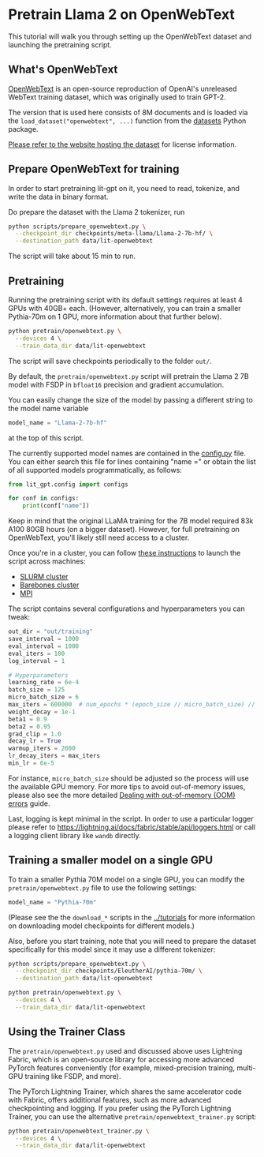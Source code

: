 # Pretrain Llama 2 on OpenWebText

This tutorial will walk you through setting up the OpenWebText dataset and launching the pretraining script.

## What's OpenWebText

[OpenWebText](https://github.com/jcpeterson/openwebtext) is an open-source reproduction of OpenAI's unreleased WebText training dataset, which was originally used to train GPT-2. 

The version that is used here consists of 8M documents and is loaded via the `load_dataset("openwebtext", ...)` function from the [datasets](https://github.com/huggingface/datasets) Python package.

[Please refer to the website hosting the dataset](https://huggingface.co/datasets/Skylion007/openwebtext) for license information.


## Prepare OpenWebText for training


In order to start pretraining lit-gpt
on it, you need to read, tokenize, and write the data in binary format.

Do prepare the dataset with the Llama 2 tokenizer, run

```bash
python scripts/prepare_openwebtext.py \
  --checkpoint_dir checkpoints/meta-llama/Llama-2-7b-hf/ \
  --destination_path data/lit-openwebtext
```

The script will take about 15 min to run.


## Pretraining

Running the pretraining script with its default settings requires at least 4 GPUs with 40GB+ each. (However, alternatively, you can train a smaller Pythia-70m on 1 GPU, more information about that further below).

```bash
python pretrain/openwebtext.py \
  --devices 4 \
  --train_data_dir data/lit-openwebtext
```

The script will save checkpoints periodically to the folder `out/`.

By default, the `pretrain/openwebtext.py` script will pretrain the Llama 2 7B model with FSDP in
`bfloat16` precision and gradient accumulation.

You can easily change the size of the model by passing a different string to the model name variable

```python
model_name = "Llama-2-7b-hf"
```

at the top of this script.

The currently supported model names are contained in the [config.py](https://github.com/Lightning-AI/lit-gpt/lit_gpt/config.py) file. 
You can either search this file for lines containing "name =" or obtain the list of all supported models programmatically, as follows:

```python
from lit_gpt.config import configs

for conf in configs:
    print(conf["name"])
```

Keep in mind that the original LLaMA training for the 7B model required 83k A100 80GB
hours (on a bigger dataset). However, for full pretraining on OpenWebText, you'll likely still need access to a cluster.

Once you're in a cluster, you can follow [these instructions](https://lightning.ai/docs/fabric/stable/guide/multi_node/other.html)
to launch the script across machines:

- [SLURM cluster](https://lightning.ai/docs/fabric/stable/guide/multi_node/slurm.html)
- [Barebones cluster](https://lightning.ai/docs/fabric/stable/guide/multi_node/barebones.html)
- [MPI](https://lightning.ai/docs/fabric/stable/guide/multi_node/other.html)

The script contains several configurations and hyperparameters you can tweak:

```python
out_dir = "out/training"
save_interval = 1000
eval_interval = 1000
eval_iters = 100
log_interval = 1

# Hyperparameters
learning_rate = 6e-4
batch_size = 125
micro_batch_size = 6
max_iters = 600000  # num_epochs * (epoch_size // micro_batch_size) // devices
weight_decay = 1e-1
beta1 = 0.9
beta2 = 0.95
grad_clip = 1.0
decay_lr = True
warmup_iters = 2000
lr_decay_iters = max_iters
min_lr = 6e-5
```

For instance, `micro_batch_size` should be adjusted so the process will use the available
GPU memory. For more tips to avoid out-of-memory issues, please also see the more detailed
[Dealing with out-of-memory (OOM) errors](oom.md) guide.

Last, logging is kept minimal in the script. In order to use a particular logger
please refer to <https://lightning.ai/docs/fabric/stable/api/loggers.html> or
call a logging client library like `wandb` directly.

## Training a smaller model on a single GPU

To train a smaller Pythia 70M model on a single GPU, you can modify the `pretrain/openwebtext.py` file to use the following settings:


```python
model_name = "Pythia-70m"
```

(Please see the the `download_*` scripts in the [../tutorials](../tutorials) for more information on downloading model checkpoints for different models.)

Also, before you start training, note that you will need to prepare the dataset specifically for this model since it may use a different tokenizer:

```bash
python scripts/prepare_openwebtext.py \
  --checkpoint_dir checkpoints/EleutherAI/pythia-70m/ \
  --destination_path data/lit-openwebtext

python pretrain/openwebtext.py \
  --devices 4 \
  --train_data_dir data/lit-openwebtext
```

## Using the Trainer Class

The `pretrain/openwebtext.py` used and discussed above uses Lightning Fabric, which is an open-source library for accessing more advanced PyTorch features conveniently (for example, mixed-precision training, multi-GPU training like FSDP, and more).

The PyTorch Lightning Trainer, which shares the same accelerator code with Fabric, offers additional features, such as more advanced checkpointing and logging. If you prefer using the PyTorch Lightning Trainer, you can use the alternative `pretrain/openwebtext_trainer.py` script:

```bash
python pretrain/openwebtext_trainer.py \
  --devices 4 \
  --train_data_dir data/lit-openwebtext
```